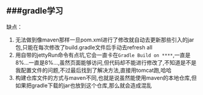 ###gradle学习
------
缺点：<br/>
1. 无法做到像maven那样一旦pom.xml进行了修改就自动去更新那些引入的jar包,只能在每次修改了build.gradle文件后手动去refresh all<br/>
2. 用自带的jettyRun命令有点坑,它会一直卡在`Gradle Build on ****`,一直是8%...一直是8%...,虽然页面能够访问,但代码却不能进行修改了,不知道是不是我配置文件的问题,不过最后找到了解决方法,直接用tomcat跑,哈哈<br/>
3. 构建仓库文件的方式与maven不同,也就是说虽然能使用maven的本地仓库,但如果把gradle下载的jar也放到这个仓库,那么就会造成混乱<br/>